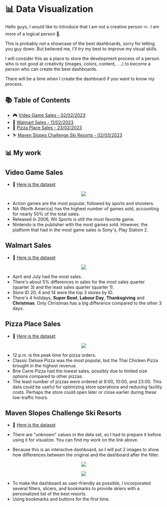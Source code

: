 # 📊 Data Visualization

Hello guys, I would like to introduce that I am not a creative person ✏️. I am more of a logical person 🤯. 

This is probably not a showcase of the best dashboards, sorry for letting you guy down. But believed me, I'll try my best to improve my visual skills.

I will consider this as a place to store the development process of
a person who is not good at creativity (images, colors, content, . ..) to become a person who can create the best dashboards.

There will be a time when I create the dashboard if you want to know my process.

## 📚 Table of Contents

- 🎮 [Video Game Sales - 02/02/2023](#Video-Game-Sales)
- 🏪 [Walmart Sales - 11/02/2023](#Walmart-Sales)
- 🍕 [Pizza Place Sales - 23/02/2023](#Pizza-Place-Sales)
- ⛷️ [Maven Slopes Challenge Ski Resorts - 02/03/2023](#Maven-Slopes-Challenge-Ski-Resorts)
## 📊 My work

## Video Game Sales

- 📅 [Here is the dataset](https://www.kaggle.com/datasets/gregorut/videogamesales)

<p align="center">
  <img src="https://user-images.githubusercontent.com/115451301/218322984-2e0d8a92-a73f-4b5d-b17e-72684ef452a2.png">
</p>

- Action games are the most popular, followed by sports and shooters.
- NA (North America) has the highest number of games sold, 
accounting for nearly 50% of the total sales.
- Released in 2006, Wii Sports is still the most favorite game.
- Nintendo is the publisher with the most games sold. 
However, the platform that had in the most game sales is Sony's, Play Station 2.

## Walmart Sales

- 📅 [Here is the dataset](https://www.kaggle.com/datasets/yasserh/walmart-dataset)

<p align="center">
  <img src="https://user-images.githubusercontent.com/115451301/218324260-6f1330ea-d95b-4ff2-b87b-f42ee3e6c0f9.png">
</p>

- April and July had the most sales.
- There's about 5% differences in sales for the most sales quarter (quarter 3) and the least sales quarter (quarter 1).
- Store ID 20, 4 and 14 were the top 3 stores by ID.
- There's 4 holidays, **Super Bowl**, **Labour Day**, **Thanksgiving** and **Christmas**. Only Christmas has a big difference compared to the other 3 days.

## Pizza Place Sales

- 📅 [Here is the dataset](https://app.mavenanalytics.io/datasets)

<p align="center">
  <img src="https://user-images.githubusercontent.com/115451301/223045500-8404a48f-0432-48f7-b58f-accddff17033.png">
</p>

- 12 p.m. is the peak time for pizza orders.
- Classic Deluxe Pizza was the most popular, but the Thai Chicken Pizza brought in the highest revenue.
- Brie Carre Pizza had the lowest sales, possibly due to limited size options compared to other pizzas.
- The least number of pizzas were ordered at 9:00, 10:00, and 23:00. This data could be useful for optimizing store operations and reducing facility costs. Perhaps the store could open later or close earlier during these low-traffic hours.

## Maven Slopes Challenge Ski Resorts

- 📅 [Here is the dataset](https://github.com/hieucabo/Selfstudy-Project/tree/main/Serious%20Projects/Maven%20Slopes%20Challenge)

- There are "unknown" values in the data set, so I had to prepare it before using it for visualize. You can find my work on the link above.
- Because this is an interactive dashboard, so I will put 2 images to show how differences between the original and the dashboard after the filter.

<p align="center">
  <img src="https://user-images.githubusercontent.com/115451301/223053037-1dbbd9bc-b6a5-4cbf-900d-a43a47228aaf.png">
</p>

<p align="center">
  <img src="https://user-images.githubusercontent.com/115451301/223053254-ea966532-29e7-437f-a5c1-9d7b53fb2e3e.png">
</p>

- To make the dashboard as user-friendly as possible, I incorporated several filters, slicers, and bookmarks to provide skiers with a personalized list of the best resorts. 
- Using bookmarks and buttons for the first time.

